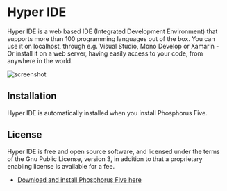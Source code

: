 # Hyper IDE

Hyper IDE is a web based IDE (Integrated Development Environment) that supports more than 100 programming
languages out of the box. You can use it on localhost, through e.g. Visual Studio, Mono Develop or Xamarin -
Or install it on a web server, having easily access to your code, from anywhere in the world.

![screenshot](https://phosphorusfive.files.wordpress.com/2018/03/hyper-ide-screenshot.png)

## Installation

Hyper IDE is automatically installed when you install Phosphorus Five.

## License

Hyper IDE is free and open source software, and licensed under the terms
of the Gnu Public License, version 3, in addition to that a proprietary enabling license is available for a fee.

* [Download and install Phosphorus Five here](https://github.com/polterguy/phosphorusfive/releases)
